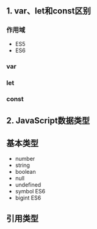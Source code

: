 ## 1. var、let和const区别

### 作用域
- ES5
- ES6

### var

### let

### const


## 2. JavaScript数据类型

## 基本类型
- number
- string
- boolean
- null
- undefined
- symbol ES6
- bigint ES6

## 引用类型

